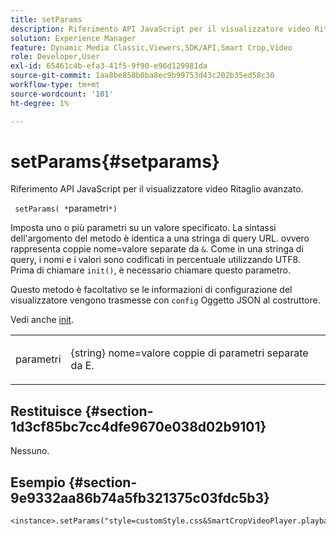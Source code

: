 ```yaml
---
title: setParams
description: Riferimento API JavaScript per il visualizzatore video Ritaglio avanzato.
solution: Experience Manager
feature: Dynamic Media Classic,Viewers,SDK/API,Smart Crop,Video
role: Developer,User
exl-id: 65461c4b-efa3-41f5-9f90-e96d129981da
source-git-commit: 1aa8be858b0ba8ec9b99753d43c202b35ed58c30
workflow-type: tm+mt
source-wordcount: '101'
ht-degree: 1%

---
```


# setParams{#setparams}

Riferimento API JavaScript per il visualizzatore video Ritaglio avanzato.

` setParams( *`parametri`*)`

Imposta uno o più parametri su un valore specificato. La sintassi dell&#39;argomento del metodo è identica a una stringa di query URL. ovvero rappresenta coppie nome=valore separate da `&`. Come in una stringa di query, i nomi e i valori sono codificati in percentuale utilizzando UTF8. Prima di chiamare `init()`, è necessario chiamare questo parametro.

Questo metodo è facoltativo se le informazioni di configurazione del visualizzatore vengono trasmesse con `config` Oggetto JSON al costruttore.

Vedi anche [init](../../../c-html5-aem-asset-viewers/c-html5-aem-smartcropvideo/c-html5-aem-smartcropvideo-viewer-javascriptapiref/r-html5-aem-smartcropvideo-viewer-javascriptapiref-init.md#reference-3b570ba8b35045d6b30fb178c21a66c6).

<table id="table_896DFF34A68A403DB93A6D597461A573"> 
 <tbody> 
  <tr> 
   <td colname="col1"> <p> <span class="codeph"> <span class="varname"> parametri</span> </span> </p> </td> 
   <td colname="col2"> <p> <span class="codeph"> {string}</span> nome=valore coppie di parametri separate da <span class="codeph"> E</span>. </p> </td> 
  </tr> 
 </tbody> 
</table>

## Restituisce {#section-1d3cf85bc7cc4dfe9670e038d02b9101}

Nessuno.

## Esempio {#section-9e9332aa86b74a5fb321375c03fdc5b3}

```
<instance>.setParams("style=customStyle.css&SmartCropVideoPlayer.playback=progressive")
```
